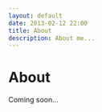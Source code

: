 ```yaml
---
layout: default
date: 2013-02-12 22:00
title: About
description: About me...
---
```


# About

Coming soon...